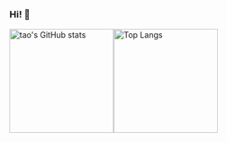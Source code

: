 ### Hi! 👋

<!--
**taovv/taovv** is a ✨ _special_ ✨ repository because its `README.md` (this file) appears on your GitHub profile.

Here are some ideas to get you started:

- 🔭 I’m currently working on ...
- 🌱 I’m currently learning ...
- 👯 I’m looking to collaborate on ...
- 🤔 I’m looking for help with ...
- 💬 Ask me about ...
- 📫 How to reach me: ...
- 😄 Pronouns: ...
- ⚡ Fun fact: ...
-->
<img src="https://github-readme-stats-one-bice.vercel.app/api?username=taovv&theme=tokyonight&show_icons=true&include_all_commits=true&role=OWNER,ORGANIZATION_MEMBER,COLLABORATOR" alt="tao's GitHub stats" height="185px" /><img src="https://github-readme-stats-one-bice.vercel.app/api/top-langs/?username=taovv&layout=compact&theme=tokyonight&role=OWNER,ORGANIZATION_MEMBER,COLLABORATOR" alt="Top Langs" height="185px" />
